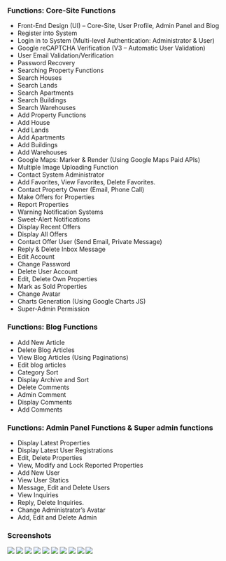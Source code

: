 
### Functions: Core-Site Functions
- Front-End Design (UI) – Core-Site, User Profile, Admin Panel and Blog
- Register into System
- Login in to System (Multi-level Authentication: Administrator & User)
- Google reCAPTCHA Verification (V3 – Automatic User Validation)
- User Email Validation/Verification
- Password Recovery
- Searching Property Functions
- Search Houses
- Search Lands
- Search Apartments
- Search Buildings
- Search Warehouses
- Add Property Functions
- Add House
- Add Lands
- Add Apartments
- Add Buildings
- Add Warehouses
- Google Maps: Marker & Render (Using Google Maps Paid APIs)
- Multiple Image Uploading Function
- Contact System Administrator
- Add Favorites, View Favorites, Delete Favorites.
- Contact Property Owner (Email, Phone Call)
- Make Offers for Properties
- Report Properties
- Warning Notification Systems
- Sweet-Alert Notifications
- Display Recent Offers
- Display All Offers
- Contact Offer User (Send Email, Private Message)
- Reply & Delete Inbox Message
- Edit Account
- Change Password
- Delete User Account
- Edit, Delete Own Properties
- Mark as Sold Properties
- Change Avatar
- Charts Generation (Using Google Charts JS)
- Super-Admin Permission

### Functions: Blog Functions
- Add New Article
- Delete Blog Articles
- View Blog Articles (Using Paginations)
- Edit blog articles
- Category Sort
- Display Archive and Sort
- Delete Comments
- Admin Comment
- Display Comments
- Add Comments

### Functions: Admin Panel Functions & Super admin functions
- Display Latest Properties
- Display Latest User Registrations
- Edit, Delete Properties
- View, Modify and Lock Reported Properties
- Add New User
- View User Statics
- Message, Edit and Delete Users
- View Inquiries
- Reply, Delete Inquiries.
- Change Administrator’s Avatar
- Add, Edit and Delete Admin

	
### Screenshots
![](https://github.com/WebDevSand/Real-Property-Management/tree/master/screenshots/real1.png)
![](https://github.com/WebDevSand/Real-Property-Management/tree/master/screenshots/real2.png)
![](https://github.com/WebDevSand/Real-Property-Management/tree/master/screenshots/real3.png)
![](https://github.com/WebDevSand/Real-Property-Management/tree/master/screenshots/real4.png)
![](https://github.com/WebDevSand/Real-Property-Management/tree/master/screenshots/real5.png)
![](https://github.com/WebDevSand/Real-Property-Management/tree/master/screenshots/real6.png)
![](https://github.com/WebDevSand/Real-Property-Management/tree/master/screenshots/real7.png)
![](https://github.com/WebDevSand/Real-Property-Management/tree/master/screenshots/real8.png)
![](https://github.com/WebDevSand/Real-Property-Management/tree/master/screenshots/real9.png)
![](https://github.com/sudarakas/realproperty/blob/version-2/screenshots/real10.png)


